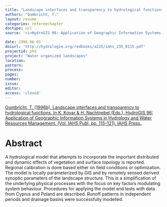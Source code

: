 ```yaml
---
title: "Landscape interfaces and transparency to hydrological functions."
authors: "Gumbricht, T."
layout: resume
categories: refereechapter
doctype: url
source: '<i>HydroGIS 96: Application of Geographic Information Systems in Hydrology and Water Resources Management</i>. (Vol. IAHS Publ, pp. 115–121)'

date: 1996-06-01
doiurl: 'http://hydrologie.org/redbooks/a235/iahs_235_0115.pdf'
projectid: phd
project: "Water organized landscapes"
location:
pattern:
process:
pages:
number:
issue:
editor:
access: 'closed'
---
```


[Gumbricht, T. (1996b). Landscape interfaces and transparency to hydrological functions. In K. Kovar & H. Nachtnebel (Eds.), HydroGIS 96: Application of Geographic Information Systems in Hydrology and Water Resources Management. (Vol. IAHS Publ, pp. 115–121). IAHS Press.](http://hydrologie.org/redbooks/a235/iahs_235_0115.pdf).

<h1 class='foot-description'>Abstract</h1>

A hydrological model that attempts to incorporate the important
distributed and dynamic effects of vegetation and surface topology is
reported. Regional calibration is done based either on field conditions or
optimization. The model is locally parameterized by GIS and by remotely
sensed derived synoptic parameters of the landscape structure. This is a
simplification of the underlying physical processes with the focus on key
factors modulating system behaviour. Procedures for applying the model
and tests with data from Cyprus and Poland are described. Runoff patterns
in independent periods and drainage basins were successfully modelled.
